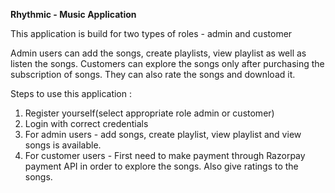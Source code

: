 **Rhythmic - Music Application**

This application is build for two types of roles - admin and customer

Admin users can add the songs, create playlists, view playlist as well as listen the songs. 
Customers can explore the songs only after purchasing the subscription of songs. They can also rate the songs and download it.


Steps to use this application :

1) Register yourself(select appropriate role admin or customer)
2) Login with correct credentials
3) For admin users - add songs, create playlist, view playlist and view songs is available.
4) For customer users - First need to make payment through Razorpay payment API in order to explore the songs. Also give ratings to the songs.
